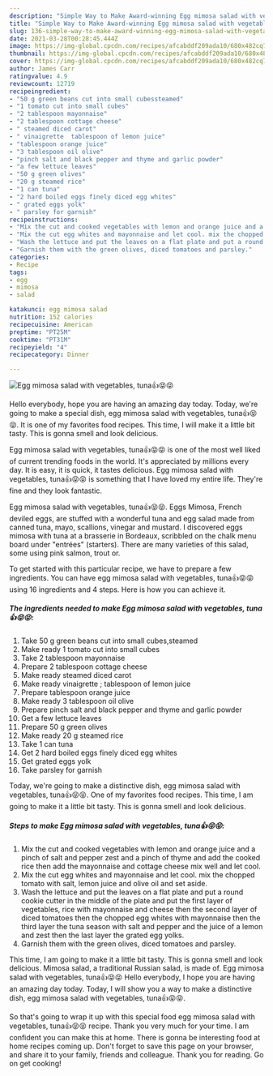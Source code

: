 ```yaml
---
description: "Simple Way to Make Award-winning Egg mimosa salad with vegetables, tuna👍😝😝"
title: "Simple Way to Make Award-winning Egg mimosa salad with vegetables, tuna👍😝😝"
slug: 136-simple-way-to-make-award-winning-egg-mimosa-salad-with-vegetables-tuna
date: 2021-03-28T00:28:45.444Z
image: https://img-global.cpcdn.com/recipes/afcabddf209ada10/680x482cq70/egg-mimosa-salad-with-vegetables-tuna-recipe-main-photo.jpg
thumbnail: https://img-global.cpcdn.com/recipes/afcabddf209ada10/680x482cq70/egg-mimosa-salad-with-vegetables-tuna-recipe-main-photo.jpg
cover: https://img-global.cpcdn.com/recipes/afcabddf209ada10/680x482cq70/egg-mimosa-salad-with-vegetables-tuna-recipe-main-photo.jpg
author: James Carr
ratingvalue: 4.9
reviewcount: 12719
recipeingredient:
- "50 g green beans cut into small cubessteamed"
- "1 tomato cut into small cubes"
- "2 tablespoon mayonnaise"
- "2 tablespoon cottage cheese"
- " steamed diced carot"
- " vinaigrette  tablespoon of lemon juice"
- "tablespoon orange juice"
- "3 tablespoon oil olive"
- "pinch salt and black pepper and thyme and garlic powder"
- "a few lettuce leaves"
- "50 g green olives"
- "20 g steamed rice"
- "1 can tuna"
- "2 hard boiled eggs finely diced egg whites"
- " grated eggs yolk"
- " parsley for garnish"
recipeinstructions:
- "Mix the cut and cooked vegetables with lemon and orange juice and a pinch of salt and pepper zest and a pinch of thyme and add the cooked rice then add the mayonnaise and cottage cheese mix well and let cool."
- "Mix the cut egg whites and mayonnaise and let cool. mix the chopped tomato with salt, lemon juice and olive oil and set aside."
- "Wash the lettuce and put the leaves on a flat plate and put a round cookie cutter in the middle of the plate and put the first layer of vegetables, rice with mayonnaise and cheese then the second layer of diced tomatoes then the chopped egg whites with mayonnaise then the third layer the tuna season with salt and pepper and the juice of a lemon and zest then the last layer the grated egg yolks."
- "Garnish them with the green olives, diced tomatoes and parsley."
categories:
- Recipe
tags:
- egg
- mimosa
- salad

katakunci: egg mimosa salad 
nutrition: 152 calories
recipecuisine: American
preptime: "PT25M"
cooktime: "PT31M"
recipeyield: "4"
recipecategory: Dinner

---
```



![Egg mimosa salad with vegetables, tuna👍😝😝](https://img-global.cpcdn.com/recipes/afcabddf209ada10/680x482cq70/egg-mimosa-salad-with-vegetables-tuna-recipe-main-photo.jpg)

Hello everybody, hope you are having an amazing day today. Today, we're going to make a special dish, egg mimosa salad with vegetables, tuna👍😝😝. It is one of my favorites food recipes. This time, I will make it a little bit tasty. This is gonna smell and look delicious.

Egg mimosa salad with vegetables, tuna👍😝😝 is one of the most well liked of current trending foods in the world. It's appreciated by millions every day. It is easy, it is quick, it tastes delicious. Egg mimosa salad with vegetables, tuna👍😝😝 is something that I have loved my entire life. They're fine and they look fantastic.

Egg mimosa salad with vegetables, tuna👍😝😝. Eggs Mimosa, French deviled eggs, are stuffed with a wonderful tuna and egg salad made from canned tuna, mayo, scallions, vinegar and mustard. I discovered eggs mimosa with tuna at a brasserie in Bordeaux, scribbled on the chalk menu board under &#34;entrées&#34; (starters). There are many varieties of this salad, some using pink salmon, trout or.


To get started with this particular recipe, we have to prepare a few ingredients. You can have egg mimosa salad with vegetables, tuna👍😝😝 using 16 ingredients and 4 steps. Here is how you can achieve it.

<!--inarticleads1-->

##### The ingredients needed to make Egg mimosa salad with vegetables, tuna👍😝😝:

1. Take 50 g green beans cut into small cubes,steamed
1. Make ready 1 tomato cut into small cubes
1. Take 2 tablespoon mayonnaise
1. Prepare 2 tablespoon cottage cheese
1. Make ready  steamed diced carot
1. Make ready  vinaigrette ; tablespoon of lemon juice
1. Prepare tablespoon orange juice
1. Make ready 3 tablespoon oil olive
1. Prepare pinch salt and black pepper and thyme and garlic powder
1. Get a few lettuce leaves
1. Prepare 50 g green olives
1. Make ready 20 g steamed rice
1. Take 1 can tuna
1. Get 2 hard boiled eggs finely diced egg whites
1. Get  grated eggs yolk
1. Take  parsley for garnish


Today, we&#39;re going to make a distinctive dish, egg mimosa salad with vegetables, tuna👍😝😝. One of my favorites food recipes. This time, I am going to make it a little bit tasty. This is gonna smell and look delicious. 

<!--inarticleads2-->

##### Steps to make Egg mimosa salad with vegetables, tuna👍😝😝:

1. Mix the cut and cooked vegetables with lemon and orange juice and a pinch of salt and pepper zest and a pinch of thyme and add the cooked rice then add the mayonnaise and cottage cheese mix well and let cool.
1. Mix the cut egg whites and mayonnaise and let cool. mix the chopped tomato with salt, lemon juice and olive oil and set aside.
1. Wash the lettuce and put the leaves on a flat plate and put a round cookie cutter in the middle of the plate and put the first layer of vegetables, rice with mayonnaise and cheese then the second layer of diced tomatoes then the chopped egg whites with mayonnaise then the third layer the tuna season with salt and pepper and the juice of a lemon and zest then the last layer the grated egg yolks.
1. Garnish them with the green olives, diced tomatoes and parsley.


This time, I am going to make it a little bit tasty. This is gonna smell and look delicious. Mimosa salad, a traditional Russian salad, is made of. Egg mimosa salad with vegetables, tuna👍😝😝 Hello everybody, I hope you are having an amazing day today. Today, I will show you a way to make a distinctive dish, egg mimosa salad with vegetables, tuna👍😝😝. 

So that's going to wrap it up with this special food egg mimosa salad with vegetables, tuna👍😝😝 recipe. Thank you very much for your time. I am confident you can make this at home. There is gonna be interesting food at home recipes coming up. Don't forget to save this page on your browser, and share it to your family, friends and colleague. Thank you for reading. Go on get cooking!
